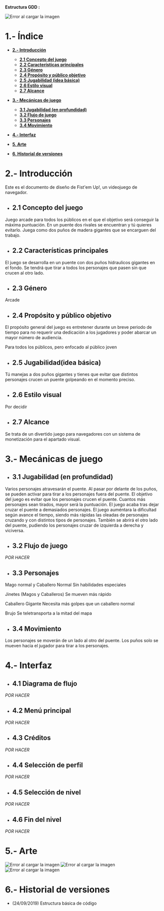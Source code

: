  __Estructura GDD :__ 
 
 ![Error al cargar la imagen](boop.png)

# 1.- Índice

+ __[2.- Introducción](#intro)__
	+ __[2.1 Concepto del juego](#game_concept)__
	+ __[2.2 Características principales](#main_features)__
	+ __[2.3 Género](#genre)__
	+ __[2.4 Propósito y público objetivo](#target)__
	+ __[2.5 Jugabilidad (idea básica)](#basic_gameplay)__
	+ __[2.6 Estilo visual](#visual_style)__
	+ __[2.7 Alcance](#reach)__
+ __[3.- Mecánicas de juego](#mechanics)__
	+ __[3.1 Jugabilidad (en profundidad)](#gameplay)__
	+ __[3.2 Flujo de juego](#game_flow)__
	+ __[3.3 Personajes](#characters)__
	+ __[3.4 Movimiento](#movement)__
+ __[4.- Interfaz](#interface)__

+ __[5. Arte](#art)__
+ __[6. Historial de versiones](#changelog)__

# <a name="intro"></a>2.- Introducción

Este es el documento de diseño de Fist'em Up!, un videojuego de navegador.
	
+ ## <a name="game_concept"></a> 2.1 Concepto del juego	

Juego arcade para todos los públicos en el que el objetivo será conseguir la máxima puntuación.
En un puente dos rivales se encuentran y tú quieres evitarlo. Juega como dos puños de madera gigantes que se encarguen del trabajo.
	
+ ## <a name="main_features"></a>2.2 Características principales		
	
El juego se desarrolla en un puente con dos puños hidraulicos gigantes en el fondo. Se tendrá que tirar a todos los personajes que pasen sin que crucen al otro lado.
	
+ ## 2.3 <a name="genre"></a>Género	
	
Arcade
	
+ ## <a name="target"></a>2.4 Propósito y público objetivo
	
El propósito general del juego es entretener durante un breve periodo de tiempo para no requerir una dedicación a los jugadores 
y poder abarcar un mayor número de audiencia.

Para todos los públicos, pero enfocado al público joven

+ ## <a name="basic_gameplay"></a>2.5 Jugabilidad(idea básica)
	
Tú manejas a dos puños gigantes y tienes que evitar que distintos personajes crucen un puente golpeando en el momento preciso.
	
+ ## <a name="visual_style"></a>2.6 Estilo visual	
	
Por decidir
	
+ ## <a name="reach"></a>2.7 Alcance
	
Se trata de un divertido juego para navegadores con un sistema de monetización para el apartado visual.

# <a name="mechanics"></a>3.- Mecánicas de juego

+ ## <a name="gameplay"></a>3.1 Jugabilidad (en profundidad)	
	
Varios personajes atravesarán el puente. Al pasar por delante de los puños, se pueden activar para tirar a los personajes fuera 	del puente.
El objetivo del juego es evitar que los personajes crucen el puente. Cuantos más personajes sean tirados, mayor será la 		puntuación.
El juego acaba tras dejar cruzar el puente a demasiados personajes.
El juego auméntara la dificultad según avance el tiempo, siendo más rápidas las oleadas de personajes cruzando y con distintos 		tipos de personajes. También se abrirá el otro lado del puente, pudiendo los personajes cruzar de izquierda a derecha y 		viciversa. 
	
+ ## <a name="game_flow"></a>3.2 Flujo de juego	
	
*POR HACER*

+ ## <a name="characters"></a>3.3 Personajes		
	
Mago normal y Caballero Normal
Sin habilidades especiales
	
Jinetes (Magos y Caballeros)
Se mueven más rápido
	
Caballero Gigante
Necesita más golpes que un caballero normal
	
Brujo
Se teletransporta a la mitad del mapa

+ ## <a name="movement"></a>3.4 Movimiento
	
Los personajes se moverán de un lado al otro del puente. Los puños solo se mueven hacia el jugador para tirar a los personajes.

# <a name="interface"></a>4.- Interfaz

+ ## 4.1 Diagrama de flujo	
*POR HACER*
+ ## 4.2 Menú principal
*POR HACER*
+ ## 4.3 Créditos	
*POR HACER*
+ ## 4.4 Selección de perfil
*POR HACER*
+ ## 4.5 Selección de nivel	
*POR HACER*
+ ## 4.6 Fin del nivel
*POR HACER*

# <a name="art"></a>5.- Arte 

![Error al cargar la imagen](Arte/F81EAE07-0D7A-4873-8E18-173F6B509C55.jpeg)
![Error al cargar la imagen](Arte/Magos_Caballeros_Art.png)
![Error al cargar la imagen](Arte/Magos_Caballeros_Art2.png)


# <a name="changelog"></a>6.- Historial de versiones
+ (24/09/2019) Estructura básica de código

